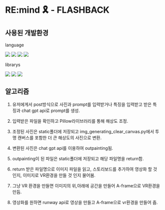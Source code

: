 # RE:mind 🎗️ - FLASHBACK

## 사용된 개발환경
language

<img src="https://img.shields.io/badge/Python-3776AB?style=flat-square&logo=python&logoColor=white"/> <img src="https://img.shields.io/badge/Javascript-F7DF1E?style=flat-square&logo=javascript&logoColor=black"/> <img src="https://img.shields.io/badge/HTML-E34F26?style=flat-square&logo=html5&logoColor=white"/> <img src="https://img.shields.io/badge/CSS-3776AB?style=flat-square&logo=css3&logoColor=white"/>

librarys

<img src="https://img.shields.io/badge/Flask-3776AB?style=flat-square&logo=flask&logoColor=white"/> <img src="https://img.shields.io/badge/Aframe.js-EF2D5E?style=flat-square&logo=aframe&logoColor=white"/> <img src="https://img.shields.io/badge/Open_ai-412991?style=flat-square&logo=openai&logoColor=white"/>

## 알고리즘
1. 유저에게서 post방식으로 사진과 prompt를 입력받거나 특징을 입력받고 받은 특징과 chat gpt api로 prompt를 생성.

2. 입력받은 파일을 확인하고 Pillow라이브러리를 통해 해상도 조정.

3. 조정된 사진은 static폴더에 저장되고 img_generating_clear_canvas.py에서 투명 캔버스를 포함한 더 큰 해상도의 사진으로 변환.

4. 변환된 사진은 chat gpt api를 이용하여 outpainting됨.

5. outpainting이 된 파일은 static폴더에 저장되고 해당 파일명을 return함.

6. return 받은 파일명으로 이미지 파일을 읽고, 스토리보드를 추가하여 영상화 할 것인지, 이미지로 VR환경을 만들 것 인지 물어봄.

7. 그냥 VR 환경을 만들면 이미지의 위,아래에 공간을 만들어 A-frame으로 VR환경을 만듬.

8. 영상화를 원하면 runway api로 영상을 만들고 A-frame으로 vr환경을 만들어 줌. 
